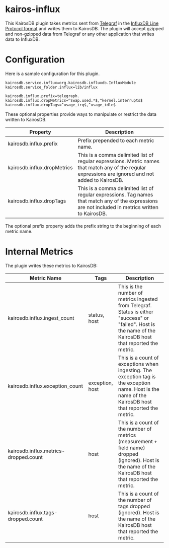 # kairos-influx

This KairosDB plugin takes metrics sent from [Telegraf](https://docs.influxdata.com/telegraf/) in the [InfluxDB Line Protocol format](https://docs.influxdata.com/influxdb/v1.7/write_protocols/line_protocol_tutorial/#syntax) and writes them to KairosDB.
The plugin will accept gzipped and non-gzipped data from Telegraf or any other application that writes data to InfluxDB.

# Configuration
Here is a sample configuration for this plugin. 


```
kairosdb.service.influx=org.kairosdb.influxdb.InfluxModule
kairosdb.service_folder.influx=lib/influx

kairosdb.influx.prefix=telegraph.
kairosdb.influx.dropMetrics=^swap.used.*$,^kernel.interrupts$
kairosdb.influx.dropTags=^usage_irq$,^usage_idle$
```

These optional properties provide ways to manipulate or restrict the data written to KairosDB.


| Property                       | Description                                                             |
|--------------------------------|-------------------------------------------------------------------------|
| kairosdb.influx.prefix      | Prefix prepended to each metric name. |
| kairosdb.influx.dropMetrics | This is a comma delimited list of regular expressions. Metric names that match any of the regular expressions are ignored and not added to KairosDB. | 
| kairosdb.influx.dropTags   | This is a comma delimited list of regular expressions. Tag names that match any of the expressions are not included in metrics written to KairosDB. |


The optional prefix property adds the prefix string to the beginning of each metric name. 

# Internal Metrics
The plugin writes these metrics to KairosDB:

| Metric Name | Tags | Description |
| ----------- | ---- | ----------- |
| kairosdb.influx.ingest_count | status, host | This is the number of metrics ingested from Telegraf. Status is either "success" or "failed". Host is the name of the KairosDB host that reported the metric. |
| kairosdb.influx.exception_count | exception, host | This is a count of exceptions when ingesting. The exception tag is the exception name. Host is the name of the KairosDB host that reported the metric. | 
| kairosdb.influx.metrics-dropped.count | host | This is a count of the number of metrics (measurement + field name) dropped (ignored). Host is the name of the KairosDB host that reported the metric. |
| kairosdb.influx.tags-dropped.count | host | This is a count of the number of tags dropped (ignored). Host is the name of the KairosDB host that reported the metric.|